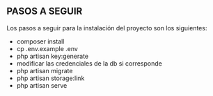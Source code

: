 ## PASOS A SEGUIR

Los pasos a seguir para la instalación del proyecto son los siguientes:

- composer install
- cp .env.example .env
- php artisan key:generate
- modificar las credenciales de la db si corresponde
- php artisan migrate
- php artisan storage:link
- php artisan serve